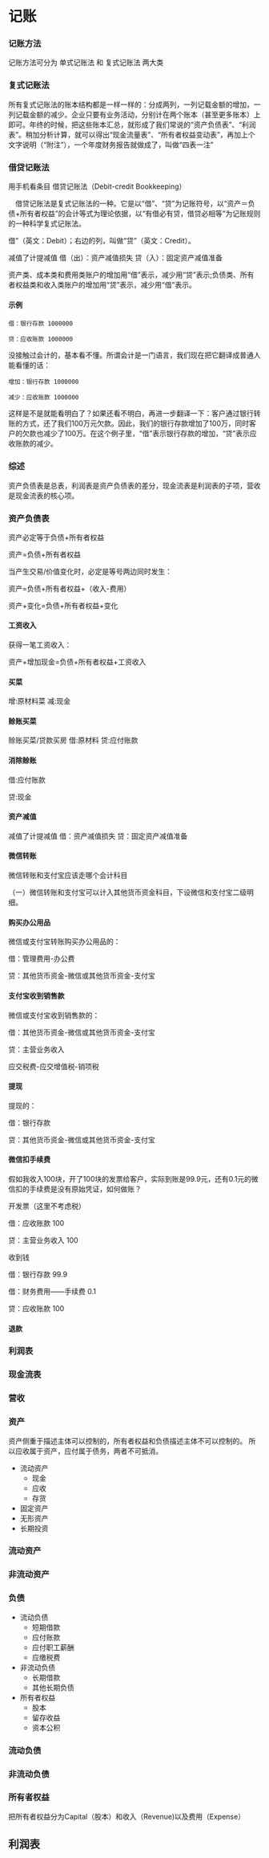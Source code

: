 # 记账
### 记账方法
记账方法可分为 单式记账法 和 复式记账法 两大类


### 复式记账法
所有复式记账法的账本结构都是一样一样的：分成两列，一列记载金额的增加，一列记载金额的减少。企业只要有业务活动，分别计在两个账本（甚至更多账本）上即可。年终的时候，把这些账本汇总，就形成了我们常说的“资产负债表”、“利润表”。稍加分析计算，就可以得出“现金流量表”、“所有者权益变动表”，再加上个文字说明（“附注”），一个年度财务报告就做成了，叫做“四表一注”

### 借贷记账法
用手机看条目
借贷记账法（Debit-credit Bookkeeping）

　借贷记账法是复式记账法的一种。它是以“借”、“贷”为记账符号，以“资产＝负债+所有者权益”的会计等式为理论依据，以“有借必有贷，借贷必相等”为记账规则的一种科学复式记账法。

借”（英文：Debit）；右边的列，叫做“贷”（英文：Credit）。



减值了计提减值
借（出）：资产减值损失
贷（入）：固定资产减值准备


资产类、成本类和费用类账户的增加用“借”表示，减少用“贷”表示;负债类、所有者权益类和收入类账户的增加用“贷”表示，减少用“借”表示。
#### 示例
```
借：银行存款 1000000

贷：应收账款 1000000
```
没接触过会计的，基本看不懂。所谓会计是一门语言，我们现在把它翻译成普通人能看懂的话：
```
增加：银行存款 1000000

减少：应收账款 1000000
```
这样是不是就能看明白了？如果还看不明白，再进一步翻译一下：客户通过银行转账的方式，还了我们100万元欠款。因此，我们的银行存款增加了100万，同时客户的欠款也减少了100万。在这个例子里，“借”表示银行存款的增加，“贷”表示应收账款的减少。
### 综述

资产负债表是总表，利润表是资产负债表的差分，现金流表是利润表的子项，营收是现金流表的核心项。

### 资产负债表

资产必定等于负债+所有者权益

资产=负债+所有者权益

当产生交易/价值变化时，必定是等号两边同时发生：

资产=负债+所有者权益+（收入-费用）

资产+变化=负债+所有者权益+变化

#### 工资收入
获得一笔工资收入：

资产+增加现金=负债+所有者权益+工资收入


#### 买菜

增:原材料菜
减:现金

#### 赊账买菜
赊账买菜/贷款买房
借:原材料
贷:应付账款
#### 消除赊账
借:应付账款

贷:现金
#### 资产减值
减值了计提减值
借：资产减值损失
贷：固定资产减值准备

#### 微信转账

微信转账和支付宝应该走哪个会计科目

（一）微信转账和支付宝可以计入其他货币资金科目，下设微信和支付宝二级明细。
#### 购买办公用品
微信或支付宝转账购买办公用品的：

借：管理费用-办公费

贷：其他货币资金-微信或其他货币资金-支付宝
#### 支付宝收到销售款
微信或支付宝收到销售款的：

借：其他货币资金-微信或其他货币资金-支付宝

贷：主营业务收入

应交税费-应交增值税-销项税
#### 提现
提现的：

借：银行存款

贷：其他货币资金-微信或其他货币资金-支付宝
#### 微信扣手续费
假如我收入100块，开了100块的发票给客户，实际到账是99.9元，还有0.1元的微信扣的手续费是没有原始凭证，如何做账？

开发票（这里不考虑税）

借：应收账款 100

贷：主营业务收入 100

收到钱

借：银行存款 99.9

借：财务费用——手续费 0.1

贷：应收账款 100
#### 退款

### 利润表

### 现金流表

### 营收

### 资产

资产侧重于描述主体可以控制的，所有者权益和负债描述主体不可以控制的。
所以应收属于资产，应付属于债务，两者不可抵消。


- 流动资产
    - 现金
    - 应收
    - 存货
- 固定资产
- 无形资产
- 长期投资


### 流动资产
### 非流动资产
### 负债

- 流动负债
    - 短期借款
    - 应付账款
    - 应付职工薪酬
    - 应缴税费
- 非流动负债
    - 长期借款
    - 其他长期负债
- 所有者权益
    - 股本
    - 留存收益
    - 资本公积

### 流动负债
### 非流动负债

### 所有者权益
把所有者权益分为Capital（股本）和收入（Revenue)以及费用（Expense）


## 利润表
